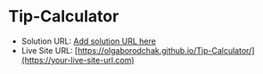 # Tip-Calculator

- Solution URL: [Add solution URL here](https://your-solution-url.com)
- Live Site URL: [https://olgaborodchak.github.io/Tip-Calculator/](https://your-live-site-url.com)
